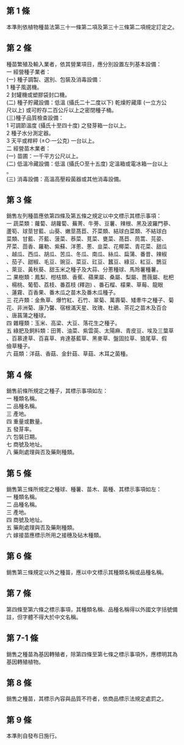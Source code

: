 第 1 條
-------
本準則依植物種苗法第三十一條第二項及第三十三條第二項規定訂定之。

第 2 條
-------
種苗繁殖及輸入業者，依其營業項目，應分別設置左列基本設備：  
一  經營種子業者：  
 (一) 種子調製、選別、包裝及消毒設備：  
      1 種子風選機。  
      2 封罐機或塑膠袋封口機。  
 (二) 種子貯藏設備：低溫 (攝氏二十二度以下) 乾燥貯藏庫 (一立方公  
      尺以上) 或可貯存二百公斤以上之密閉種子桶。  
 (三)種子品質檢查設備：  
     1 可調節溫度 (攝氏十至四十度) 之發芽箱一台以上。  
     2 種子水分測定器。  
     3 天平或桿秤 (±○‧一公克) 一台以上。  
二  經營苗木業者：  
 (一) 苗圃：一千平方公尺以上。  
 (二) 低溫冷藏設備：低溫 (攝氏○至十五度) 定溫箱或電冰箱一台以上  
      。  
 (三) 消毒設備：高溫高壓殺菌器或其他消毒設備。

第 3 條
-------
銷售左列種苗應依第四條及第五條之規定以中文標示其標示事項：  
一  蔬菜類：蘿蔔、胡蘿蔔、蕪菁、牛蒡、豆薯、辣根、黑及波羅門蔘、  
    蘆筍、球莖甘藍、山葵、嫩莖萵苣、芥菜類、結球白菜類、不結球白  
    菜類、甘藍、芥藍、菠菜、菾菜、莧菜、甕菜、萵苣、茼蒿、芫荽、  
    芹菜、茴香、羅勒、紫蘇、洋蔥、蔥、韭菜、花椰菜、青花菜、甜瓜  
    、越瓜、西瓜、胡瓜、苦瓜、冬瓜、南瓜、絲瓜、扁蒲、番昔、辣椒  
    、茄子、甜椒、毛豆、豌豆、菜豆、豇豆、蠶豆、綠豆、紅豆、鵲豆  
    、萊豆、黃秋葵、甜玉米之種子及大蒜、分蔥種球、馬玲薯種薯。  
二  果樹類：鳳梨、柑桔類、香蕉、蘋果屬、桑屬、梨屬、薔薇屬、枇杷  
    、楊桃、葡萄、荔枝、番荔枝 (釋迦) 、番石榴、檬果、草莓、龍眼  
    、蓮霧、百香果、番木瓜之苗木及番木瓜種子。  
三  花卉類：金魚草、爆竹紅、石竹、翠菊、萬壽菊、矮牽牛之種子、菊  
    花、非洲菊、康乃馨、宿根滿天星、玫瑰、杜鵑、茶花之苗木及百合  
    、唐菖蒲之種球。  
四  雜糧類：玉米、高梁、大豆、落花生之種子。  
五  綠肥及飼料類：田菁、油菜、紫雲英、太陽麻、青皮豆、埃及三葉草  
    、百慕達草、百喜草、肯達基藍草、黑麥草、盤固拉草、狼尾草、假  
    儉草種子。  
六  菇類：洋菇、香菇、金針菇、草菇、木耳之菌種。

第 4 條
-------
銷售前條所規定之種子，其標示事項如左：  
一  種類名稱。  
二  品種名稱。  
三  產地。  
四  重量或數量。  
五  發芽率。  
六  包裝日期。  
七  商號及地址。  
八  藥劑處理與否及藥劑種類。

第 5 條
-------
銷售第三條所規定之種球、種薯、苗木、菌種、其標示事項如左：  
一  種類名稱。  
二  品種名稱。  
三  產地。  
四  商號及地址。  
五  藥劑處理與否及藥劑種類。  
六  嫁接苗應標示所用之接穗及砧木種類。

第 6 條
-------
銷售第三條規定以外之種苗，應以中文標示其種類名稱或品種名稱。

第 7 條
-------
第四條至第六條之標示事項，其種類名稱、品種名稱得以外國文字括號備  
註，但字體不得大於中文名稱。

第 7-1 條
---------
銷售之種苗為基因轉殖者，除第四條至第七條之標示事項外，應標明其為  
基因轉殖植物。

第 8 條
-------
銷售之種苗，其標示內容與品質不符者，依商品標示法規定處罰之。

第 9 條
-------
本準則自發布日施行。

